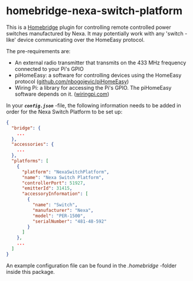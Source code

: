 # homebridge-nexa-switch-platform

This is a [Homebridge](https://www.npmjs.com/package/homebridge) plugin for controlling remote controlled power switches manufactured by Nexa.
It may potentially work with any 'switch -like' device communicating over the HomeEasy protocol.

The pre-requirements are:
- An external radio transmitter that transmits on the 433 MHz frequency connected to your Pi's GPIO
- piHomeEasy: a software for controlling devices using the HomeEasy protocol ([github.com/nbogojevic/piHomeEasy](https://github.com/nbogojevic/piHomeEasy))
- Wiring Pi: a library for accessing the Pi's GPIO. The piHomeEasy software depends on it. ([wiringpi.com](http://wiringpi.com))

In your **_`config.json`_** -file, the following information needs to be added in order for the Nexa Switch Platform to be set up:
```json
{
  "bridge": {
    ...
  },
  "accessories": {
    ...
  },
  "platforms": [
    {
      "platform": "NexaSwitchPlatform",
      "name": "Nexa Switch Platform",
      "controllerPort": 51927,
      "emitterId": 31415,
      "accessoryInformation": [
        {
          "name": "Switch",
          "manufacturer": "Nexa",
          "model": "PER-1500",
          "serialNumber": "481-48-592"
        }
      ]
    },
    ...
  ]
}
```
An example configuration file can be found in the _.homebridge_ -folder inside this package.